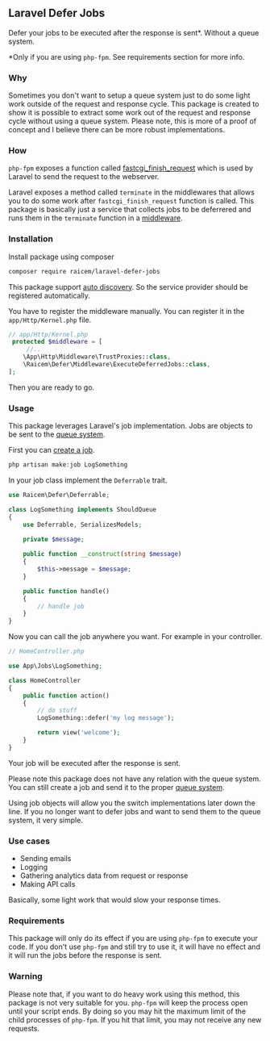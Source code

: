 ## Laravel Defer Jobs

Defer your jobs to be executed after the response is sent\*. Without a queue system.

\*Only if you are using `php-fpm`. See requirements section for more info.

### Why

Sometimes you don't want to setup a queue system just to do some light work outside of the request and response cycle. This package is created to show it is possible to extract some work out of the
request and response cycle without using a queue system. Please note, this is more of a proof of concept and I believe there can be more robust implementations.

### How

`php-fpm` exposes a function called [fastcgi_finish_request](https://www.php.net/manual/en/function.fastcgi-finish-request.php) which is used by Laravel to send the request to the webserver. 

Laravel exposes a method called `terminate` in the middlewares that allows you to do some work after `fastcgi_finish_request` function is called. This package is basically just a service that collects jobs to be deferrered and runs them in the `terminate` function in a [middleware](https://laravel.com/docs/5.8/middleware#terminable-middleware).

### Installation

Install package using composer

```bash
composer require raicem/laravel-defer-jobs
```

This package support [auto discovery](https://laravel-news.com/package-auto-discovery). So the service provider should be registered automatically.

You have to register the middleware manually. You can register it in the `app/Http/Kernel.php` file.

```php
// app/Http/Kernel.php
 protected $middleware = [
     //..
    \App\Http\Middleware\TrustProxies::class,
    \Raicem\Defer\Middleware\ExecuteDeferredJobs::class,
];
```

Then you are ready to go.

### Usage

This package leverages Laravel's job implementation. Jobs are objects to be sent to the [queue system](https://laravel.com/docs/5.8/queues). 

First you can [create a job](https://laravel.com/docs/5.8/queues#creating-jobs).

```php
php artisan make:job LogSomething
```

In your job class implement the `Deferrable` trait.

```php
use Raicem\Defer\Deferrable;

class LogSomething implements ShouldQueue
{
    use Deferrable, SerializesModels;

    private $message;
    
    public function __construct(string $message)
    {
        $this->message = $message;
    }

    public function handle()
    {
        // handle job
    }
}
```

Now you can call the job anywhere you want. For example in your controller.


```php
// HomeController.php

use App\Jobs\LogSomething;

class HomeController 
{
    public function action()
    {
        // do stuff
        LogSomething::defer('my log message');

        return view('welcome');
    }
}

```

Your job will be executed after the response is sent.

Please note this package does not have any relation with the queue system. You can still create a job and send it to the proper [queue system](https://laravel.com/docs/5.8/queues). 

Using job objects will allow you the switch implementations later down the line. If you no longer want to defer jobs and want to send them to the queue system, it very simple.

### Use cases

- Sending emails
- Logging
- Gathering analytics data from request or response
- Making API calls

Basically, some light work that would slow your response times.

### Requirements

This package will only do its effect if you are using `php-fpm` to execute your code. If you don't use `php-fpm` and still try to use it, it will have no effect and it will run the jobs before the response is sent.

### Warning

Please note that, if you want to do heavy work using this method, this package is not very suitable for you. `php-fpm` will keep the process open until your script ends. By doing so you may hit the maximum limit of the child processes of `php-fpm`. If you hit that limit, you may not receive any new requests.
